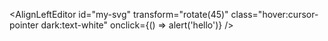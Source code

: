 <AlignLeftEditor
id="my-svg"
transform="rotate(45)"
class="hover:cursor-pointer dark:text-white"
onclick={() => alert('hello')}
/>

